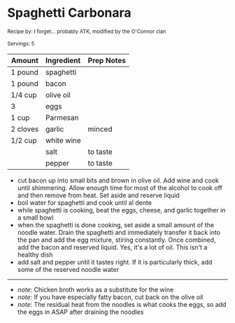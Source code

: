 # Spaghetti Carbonara

<small>Recipe by: I forget... probably ATK, modified by the O'Connor clan</small>

<small>Servings: 5</small>

| Amount   | Ingredient | Prep Notes |
| -------- | :--------- | :--------- |
| 1 pound  | spaghetti  |            |
| 1 pound  | bacon      |            |
| 1/4 cup  | olive oil  |            |
| 3        | eggs       |            |
| 1 cup    | Parmesan   |            |
| 2 cloves | garlic     | minced     |
| 1/2 cup  | white wine |            |
|          | salt       | to taste   |
|          | pepper     | to taste   |

- cut bacon up into small bits and brown in olive oil. Add wine and cook until shimmering. Allow enough time for most of the alcohol to cook off and then remove from heat. Set aside and reserve liquid
- boil water for spaghetti and cook until al dente
- while spaghetti is cooking, beat the eggs, cheese, and garlic together in a small bowl
- when the spaghetti is done cooking, set aside a small amount of the noodle water. Drain the spaghetti and immediately transfer it back into the pan and add the egg mixture, stiring constantly. Once combined, add the bacon and reserved liquid. Yes, it's a lot of oil. This isn't a healthy dish
- add salt and pepper until it tastes right. If it is particularly thick, add some of the reserved noodle water

---

- _note_: Chicken broth works as a substitute for the wine
- _note_: If you have especially fatty bacon, cut back on the olive oil
- _note_: The residual heat from the noodles is what cooks the eggs, so add the eggs in ASAP after draining the noodles

<!-- Tags:
- pasta
- easy
- cheese
- bacon
- stove
-->
